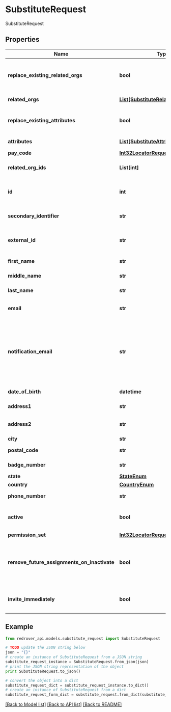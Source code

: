 # SubstituteRequest

SubstituteRequest

## Properties

Name | Type | Description | Notes
------------ | ------------- | ------------- | -------------
**replace_existing_related_orgs** | **bool** | If related Organizations are to be replaced. (Default is true) | [optional] 
**related_orgs** | [**List[SubstituteRelatedOrgRequest]**](SubstituteRelatedOrgRequest.md) | Related Organizations | [optional] 
**replace_existing_attributes** | **bool** | If related Attributes are to be replaced. (Default is true) | [optional] 
**attributes** | [**List[SubstituteAttributeRequest]**](SubstituteAttributeRequest.md) | Related Attributes | [optional] 
**pay_code** | [**Int32LocatorRequest**](Int32LocatorRequest.md) |  | [optional] 
**related_org_ids** | **List[int]** | Related Organization Ids | [optional] 
**id** | **int** | The Red Rover internal Id of OrgUser (numeric) | [optional] 
**secondary_identifier** | **str** | The secondary identifier for the User | [optional] 
**external_id** | **str** | The external Id of OrgUser (alpha-numeric) | [optional] 
**first_name** | **str** | The User&#39;s first name | [optional] 
**middle_name** | **str** | The User&#39;s middle name | [optional] 
**last_name** | **str** | The User&#39;s last name | [optional] 
**email** | **str** | The User&#39;s email (authentication) | [optional] 
**notification_email** | **str** | The User&#39;s email that will receive notifications. For SSO districts only. If empty, the Email field will be used. Field is optional | [optional] 
**date_of_birth** | **datetime** | The User&#39;s date of birth | [optional] 
**address1** | **str** | The User&#39;s address | [optional] 
**address2** | **str** | The User&#39;s address (continued) | [optional] 
**city** | **str** | The User&#39;s city | [optional] 
**postal_code** | **str** | The User&#39;s postal code | [optional] 
**badge_number** | **str** | The User&#39;s badge number | [optional] 
**state** | [**StateEnum**](StateEnum.md) |  | [optional] 
**country** | [**CountryEnum**](CountryEnum.md) |  | [optional] 
**phone_number** | **str** | The User&#39;s phone number | [optional] 
**active** | **bool** | If the user is active. (Default is true for Create) | [optional] 
**permission_set** | [**Int32LocatorRequest**](Int32LocatorRequest.md) |  | [optional] 
**remove_future_assignments_on_inactivate** | **bool** | If all assignments are to be removed if the user is inactivated at any time | [optional] 
**invite_immediately** | **bool** | If the user is to receive an invitation email right away | [optional] 

## Example

```python
from redrover_api.models.substitute_request import SubstituteRequest

# TODO update the JSON string below
json = "{}"
# create an instance of SubstituteRequest from a JSON string
substitute_request_instance = SubstituteRequest.from_json(json)
# print the JSON string representation of the object
print SubstituteRequest.to_json()

# convert the object into a dict
substitute_request_dict = substitute_request_instance.to_dict()
# create an instance of SubstituteRequest from a dict
substitute_request_form_dict = substitute_request.from_dict(substitute_request_dict)
```
[[Back to Model list]](../README.md#documentation-for-models) [[Back to API list]](../README.md#documentation-for-api-endpoints) [[Back to README]](../README.md)


